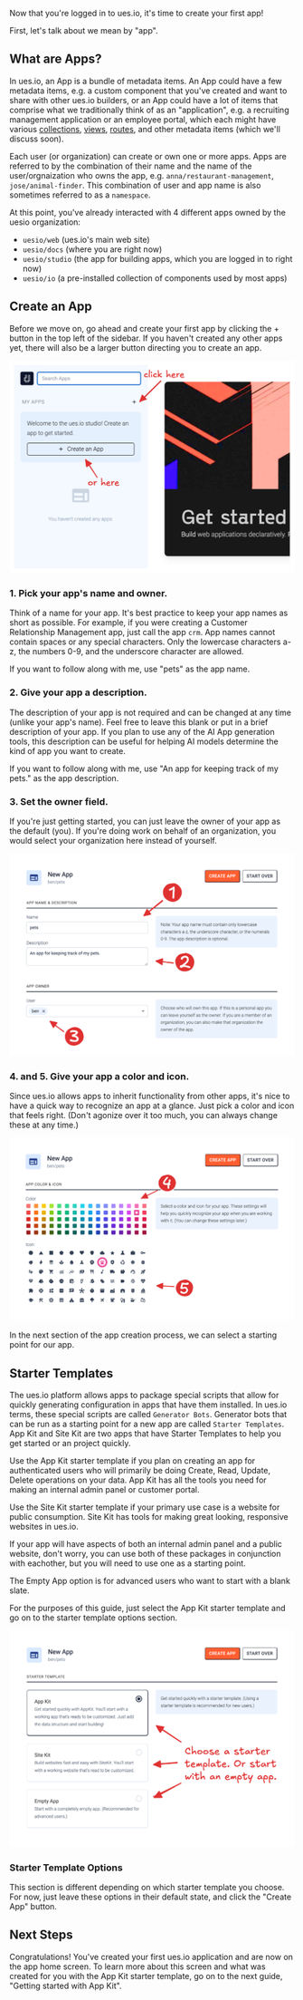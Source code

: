 Now that you're logged in to ues.io, it's time to create your first app!

First, let's talk about we mean by "app".

## What are Apps?

In ues.io, an App is a bundle of metadata items. An App could have a few metadata items, e.g. a custom component that you've created and want to share with other ues.io builders, or an App could have a lot of items that comprise what we traditionally think of as an "application", e.g. a recruiting management application or an employee portal, which each might have various [collections](collections), [views](views), [routes](routes), and other metadata items (which we'll discuss soon).

Each user (or organization) can create or own one or more apps. Apps are referred to by the combination of their name and the name of the user/orgnaization who owns the app, e.g. `anna/restaurant-management`, `jose/animal-finder`. This combination of user and app name is also sometimes referred to as a `namespace`.

At this point, you've already interacted with 4 different apps owned by the uesio organization:

-   `uesio/web` (ues.io's main web site)
-   `uesio/docs` (where you are right now)
-   `uesio/studio` (the app for building apps, which you are logged in to right now)
-   `uesio/io` (a pre-installed collection of components used by most apps)

## Create an App

Before we move on, go ahead and create your first app by clicking the + button in the top left of the sidebar. If you haven't created any other apps yet, there will also be a larger button directing you to create an app.

![Create your first app](./newappbutton.png "Create your first app.")

### 1. Pick your app's name and owner.

Think of a name for your app. It's best practice to keep your app names as short as possible. For example, if you were creating a Customer Relationship Management app, just call the app `crm`. App names cannot contain spaces or any special characters. Only the lowercase characters a-z, the numbers 0-9, and the underscore character are allowed.

If you want to follow along with me, use "pets" as the app name.

### 2. Give your app a description.

The description of your app is not required and can be changed at any time (unlike your app's name). Feel free to leave this blank or put in a brief description of your app. If you plan to use any of the AI App generation tools, this description can be useful for helping AI models determine the kind of app you want to create.

If you want to follow along with me, use "An app for keeping track of my pets." as the app description.

### 3. Set the owner field.

If you're just getting started, you can just leave the owner of your app as the default (you). If you're doing work on behalf of an organization, you would select your organization here instead of yourself.

![Name Description Owner](./name_description_owner.png "Set your app's name, description and owner.")

### 4. and 5. Give your app a color and icon.

Since ues.io allows apps to inherit functionality from other apps, it's nice to have a quick way to recognize an app at a glance. Just pick a color and icon that feels right. (Don't agonize over it too much, you can always change these at any time.)

![Color Icon](./color_icon.png "Set your app's color and icon.")

In the next section of the app creation process, we can select a starting point for our app.

## Starter Templates

The ues.io platform allows apps to package special scripts that allow for quickly generating configuration in apps that have them installed. In ues.io terms, these special scripts are called `Generator Bots`. Generator bots that can be run as a starting point for a new app are called `Starter Templates`. App Kit and Site Kit are two apps that have Starter Templates to help you get started or an project quickly.

Use the App Kit starter template if you plan on creating an app for authenticated users who will primarily be doing Create, Read, Update, Delete operations on your data. App Kit has all the tools you need for making an internal admin panel or customer portal.

Use the Site Kit starter template if your primary use case is a website for public consumption. Site Kit has tools for making great looking, responsive websites in ues.io.

If your app will have aspects of both an internal admin panel and a public website, don't worry, you can use both of these packages in conjunction with eachother, but you will need to use one as a starting point.

The Empty App option is for advanced users who want to start with a blank slate.

For the purposes of this guide, just select the App Kit starter template and go on to the starter template options section.

![Starter Templates](./starter_templates.png "Get started quickly with starter templates.")

### Starter Template Options

This section is different depending on which starter template you choose. For now, just leave these options in their default state, and click the "Create App" button.

## Next Steps

Congratulations! You've created your first ues.io application and are now on the app home screen. To learn more about this screen and what was created for you with the App Kit starter template, go on to the next guide, "Getting started with App Kit".
